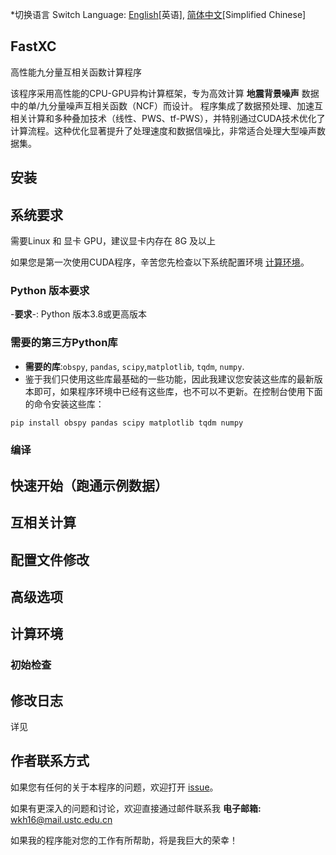 *切换语言 Switch Language: [English](README.md)[英语], [简体中文](README.zh-CN.md)[Simplified Chinese]

## FastXC
高性能九分量互相关函数计算程序


该程序采用高性能的CPU-GPU异构计算框架，专为高效计算 __地震背景噪声__ 数据中的单/九分量噪声互相关函数（NCF）而设计。
程序集成了数据预处理、加速互相关计算和多种叠加技术（线性、PWS、tf-PWS），并特别通过CUDA技术优化了计算流程。这种优化显著提升了处理速度和数据信噪比，非常适合处理大型噪声数据集。

## 安装
## 系统要求
需要Linux 和 显卡 GPU，建议显卡内存在 8G 及以上


如果您是第一次使用CUDA程序，辛苦您先检查以下系统配置环境 [计算环境](#计算环境)。
### Python 版本要求
-**要求**-: Python 版本3.8或更高版本
### 需要的第三方Python库
- **需要的库**:`obspy`, `pandas`, `scipy`,`matplotlib`, `tqdm`, `numpy`.
- 鉴于我们只使用这些库最基础的一些功能，因此我建议您安装这些库的最新版本即可，如果程序环境中已经有这些库，也不可以不更新。在控制台使用下面的命令安装这些库：
```bash
pip install obspy pandas scipy matplotlib tqdm numpy
```
### 编译

## 快速开始（跑通示例数据）

## 互相关计算

## 配置文件修改

## 高级选项

## 计算环境
### 初始检查

## 修改日志
详见 

## 作者联系方式
如果您有任何的关于本程序的问题，欢迎打开 [issue](https://github.com/wangkingh/FastXC/issues)。


如果有更深入的问题和讨论，欢迎直接通过邮件联系我
**电子邮箱:** [wkh16@mail.ustc.edu.cn](mailto:wkh16@mail.ustc.edu.cn)

如果我的程序能对您的工作有所帮助，将是我巨大的荣幸！

